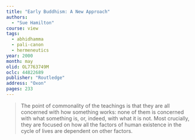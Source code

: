 ```yaml
---
title: "Early Buddhism: A New Approach"
authors:
  - "Sue Hamilton"
course: view
tags:
  - abhidhamma
  - pali-canon
  - hermeneutics
year: 2000
month: may
olid: OL7763749M
oclc: 44822689
publisher: "Routledge"
address: "Oxon"
pages: 233
---
```


> The point of commonality of the teachings is that they are all concerned with how something works: none of them is concerned with what something is, or, indeed, with what it is not. Most crucially, they are focused on how all the factors of human existence in the cycle of lives are dependent on other factors.

